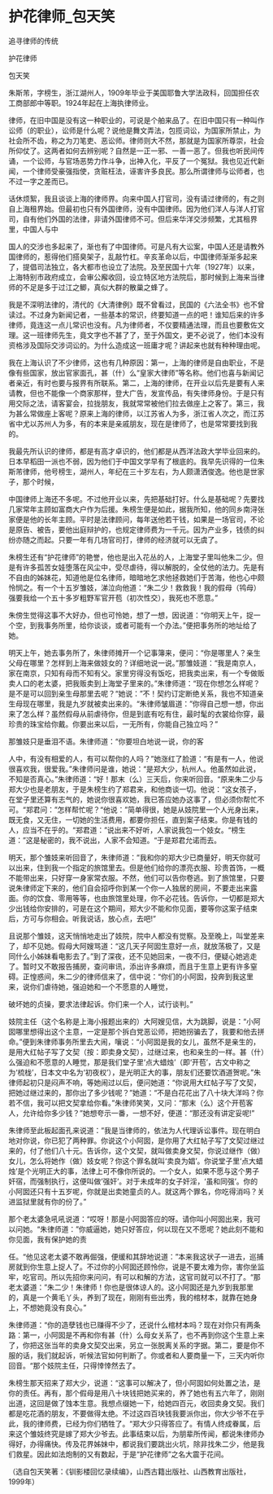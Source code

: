 # 护花律师_包天笑

追寻律师的传统

护花律师

包天笑

朱斯芾，字榜生，浙江湖州人，1909年毕业于美国耶鲁大学法政科，回国担任农工商部郎中等职。1924年起在上海执律师业。

律师，在旧中国是没有这一种职业的，可说是个舶来品了。在旧中国只有一种叫作讼师（的职业），讼师是什么呢？说他是舞文弄法，包揽词讼，为国家所禁止，为社会所不齿，称之为刀笔吏、恶讼师。律师则大不然，那就是为国家所尊崇，社会所仰仗了。这两者如何去辨别呢？自然是一正一邪、一善一恶了。但我也听民间传诵，一个讼师，与官场恶势力作斗争，出神入化，平反了一个冤狱。我也见近代新闻，一个律师受豪强指使，贪赃枉法，诬害许多良民。那么所谓律师与讼师者，也不过一字之差而已。

话休烦絮，我且谈谈上海的律师界。向来中国人打官司，没有请过律师的，有之则自上海租界始。但最初也只有外国律师，没有中国律师。因为他们洋人与洋人打官司，自有他们外国的法律，非请外国律师不可。但后来华洋交涉频繁，尤其租界里，中国人与中

国人的交涉也多起来了，渐也有了中国律师。可是凡有大讼案，中国人还是请教外国律师的，惹得他们搭臭架子，乱敲竹杠。辛亥革命以后，中国律师渐渐多起来了，提倡司法独立，各大都市也设立了法院。及至民国十六年（1927年）以来，上海特别市政府成立，会审公廨收回，设立特区地方法院后，那时候到上海来当律师的不足是多于过江之鲫，真似大群的散巢之蜂了。

我是不深明法律的，清代的《大清律例》既不曾看过，民国的《六法全书》也不曾读过。不过身为新闻记者，一些基本的常识，终要知道一点的吧！谁知后来的许多律师，竟连这一点儿常识也没有。凡为律师者，不仅要精通法理，而且也要敷佐文理。这一班律师先生，竟文字也不甚了了，至于外国文，更不必说了，他们本没有资格涉及国际交涉词讼的。为什么造成这一班庸才呢？讲起来也就有种种理由呢。

我在上海认识了不少律师，这也有几种原因：第一，上海的律师是自由职业，不是像有些国家，放出官家面孔，甚（什）么“皇家大律师”等名称。他们也喜与新闻记者亲近，有时也要与报界有所联系。第二，上海的律师，在开业以后先是要有人来请教，但也不能像一个商家那样，登大广告，发宣传品，有失律师身份。于是只有用交际之法，请客宴会，拉拢朋友，我就常常被他们拉去做座上之客了。第三，我为甚么常做座上客呢？原来上海的律师，以江苏省人为多，浙江省人次之，而江苏省中尤以苏州人为多，有的本来是亲戚朋友，现在是律师了，也是常常要找到我的。

我最先所认识的律师，都是有高才卓识的，他们都是从西洋法政大学毕业回来的。日本早稻田一派也不弱，因为他们于中国文学早有了根底的。我早先识得的一位朱斯芾律师，他号榜生，湖州人，年纪在三十岁左右，为人颇潇洒俊逸。他也是世家子，那个时候，

中国律师上海还不多呢。不过他开业以来，先把基础打好。什么是基础呢？先要找几家常年主顾如富商大户作为后援。朱榜生便是如此，据我所知，他的同乡南浔张家便是他的长年主顾。平时是法律顾问，每年送他若干钱，如果是一场官司，不论是原告、被告，要他出庭辩护的，也规定律师费为一千元。因为产业多，钱债的纠纷亦随之而起。只要一年有几场官司打，律师的经济就可以无虞了。

朱榜生还有“护花律师”的艳誉，他也是出入花丛的人，上海堂子里叫他朱二少。但是有许多孤苦女娃堕落在风尘中，受尽虐待，得以解脱的，全仗他的法力。先是有不自由的姊妹花，知道他是位名律师，暗暗地乞求他拯救她们于苦海，他也心中颇怜悯之。有一个十五岁雏妓，涕泣向他道：“朱二少！救救我！我的假母（鸨母）强要我给一个五十多岁粗野军官开苞（初次性交），我死也不愿意。”

朱傍生觉得这事不大好办，但也可怜她，想了一想，因说道：“你明天上午，捉一个空，到我事务所里，给你谈谈，或者可能有一个办法。”便把事务所的地址给了她。

明天上午，她去事务所了，朱律师摊开一个记事簿来，便问：“你是哪里人？亲生父母在哪里？怎样到上海来做妓女的？详细地说一说。”那雏妓道：“我是南京人，家在南京，只知有母而不知有父。家里穷得没有饭吃，把我卖出来，有一个专做贩卖人口的老太婆，把我贩卖到上海堂子里来的。”朱律师道：“现在你想怎么样呢？是不是可以回到亲生母那里去呢？“她说：”不！契约订定断绝关系，我也不知道亲生母现在哪里，我是九岁就被卖出来的。“朱律师皱眉道：”你得自己想一想，你出来了怎么样？虽然假母从前虐待你，但是到底有吃有住，最时髦的衣裳给你穿，最珍贵的珠宝给你戴。你要出来以后，一无所有，你能自己独立吗？”

那雏妓只是垂泪不语。朱律师道：“你要坦白地说一说，你的客

人中，有没有相爱的人，有可以帮你的人吗？”她涨红了脸道：“有是有一人，他说很喜欢我，很爱我。”朱律师问是谁，她说：“是郑大少，杭州人。他虽然如此说，不知是否真心。”朱律师道：“好！那末（么）三天后，你来听回音。“原来朱二少与郑大少也是老朋友，于是朱榜生约了郑君来，和他商谈一切。他说：“这女孩子，在堂子里还算有志气的，她说你很喜欢她，我已答应她办这事了，但必须你帮忙不可。“郑君问：”怎样帮忙呢？“他说：”简单得很，她是从妓院里一个人光身出来，既无食，又无住，一切她的生活费用，都要你担任，直到案子结束。你是有钱的人，应当不在乎的。“郑君道：”说出来不好听，人家说我包一个妓女。“榜生道：”这是秘密的，我不说出，人家不会知道。“于是郑君允诺而去。

明天，那个雏妓来听回音了，朱律师道：”我和你的郑大少已商量好，明天你就可以出来，住到我一个指定的旅馆里去。但是他们给你的漂亮衣服、珍贵首饰，一概不能带出来，只好穿一身家常衣服。不然，他们可以告你卷逃。到了旅馆里，只要说朱律师定下来的，他们自会招呼你到某一个你一人独居的房间，不要走出来露面。你的饮食、零用等等，也由旅馆里处理，你不必花钱。告诉你，一切都是郑大少出钱给你安排的，可是在这个期间，郑大少不能和你见面，要等你这案子结束后，方可与你相会。听我说话，放心点，去吧!”

且说那个雏妓，这天悄悄地走出了妓院，院中人都没有觉察。及至晚上，叫堂差来了，却不见她。假母大阿嫂骂道：“这几天子阿囡生意好一点，就放荡极了，又是同什么小姊妹看电影去了。”到了深夜，还不见她回来，一夜不归，便疑心她逃走了。暂时又不敢报告捕房，查问审讯，添出许多麻烦，而且于生意上更有许多窒碍。正惶惑间，朱二少的律师信来了，信中说：“你们的小阿囡，投奔到我这里来，说你们虐待她，强迫她和一个不愿意的人睡觉，

破坏她的贞操，要求法律起诉。你们来一个人，试行谈判。”

妓院主任（这个名称是上海小报题出来的）大阿嫂见信，大为跳脚，说是：“小阿囡哪里想得出这个主意，一定是那个拆白党恶讼师，把她拐骗去了，我要和他去拼命。”便到朱律师事务所里去大闹，嚷说：“小阿囡是我的女儿，虽然不是亲生的，是用大红帖子写了文契（按：即卖身文契），过继过来，也和亲生的一样。甚（什）么强迫和不愿意的人睡觉，那是我们堂子里‘点大蜡烛’（即‘开苞’，古文中称之为‘梳栊’，日本文中名为‘初夜权’），是光明正大的事，朋友们还要饮酒道贺呢。”朱律师起初只是闷声不响，等她闹过以后，便问她道：“你说用大红帖子写了文契，把她过继过来的，那你出了多少钱呢？”她道：“不是白花花出了八十块大洋吗？你若不信，我可以把文契拿给你看。”朱律师笑笑，又问：“那末（么）这个开苞客人，允许给你多少钱？”她想夸示一番，一想不好，便道：“那还没有讲定妥呢!”

朱律师至此板起面孔来说道：”我是当律师的，依法为人代理诉讼事件。现在明白地对你说，你已犯了两种罪。你说这个小阿囡，是你用了大红帖子写了文契过继过来的，付了他们八十元。告诉你，这个文契，就叫做卖身文契，你说过继作（做）女儿，怎么将她作（做）妓女呢？你这个罪名就叫‘卖良为娼’。你说堂子里‘点大蜡烛’是个光明正大的事，法律上可不像你所说的。一个女人，如果不愿与这个男子奸宿，而强制执行，这便叫做’强奸’。对于未成年的女子奸淫，‘虽和同强’。你的小阿囡还只有十五岁呢，你就是出卖她童贞的人。就这两个罪名，你吃得消吗？关进监狱里就有你的份了。”

那个老太婆急吼吼说道：“哎呀！那是小阿囡答应的呀。请你叫小阿囡出来，我可以问她。“朱律师道：”你威逼她，她只好答应，何以现在又不愿呢？她此刻不能和你见面，我有保护她的责

任。“他见这老太婆不敢再倔强，便缓和其辞地说道：”本来我这状子一进去，巡捕房就到你生意上捉人了。不过你的小阿囡还顾怜你，说是不要太难为你，害你坐监牢，吃官司。所以先招你来问问，有可以和解的方法，这官司就可以不打了。“那老太婆道：”朱二少！朱律师！你也是很体谅人的。这小阿囡还是九岁到我那里的，真是一个黄毛丫头，养到了现在，刚刚有些出秀，我的棺材本，就靠在她身上，不想她竟没有良心。”

朱律师道：“你的造孽钱也已赚得不少了，还说什么棺材本吗？现在对你只有两条路：第一，小阿囡是不再和你有甚（什）么母女关系了，也不再到你这个生意上来了，你把这张当年的卖身文契交出来，另立一张脱离关系的字据。第二，要是你不服的话，我们就起诉，听候法官如何判断了。你或者和人要商量一下，三天内听你回音。“那个妓院主任，只得悻悻然去了。

朱榜生那天招来了郑大少，说道：“这事可以解决了，但小阿囡如何处置之法，是你的责任。再有，那个假母是用八十块钱把她买来的，养了她也有五六年了，刚刚出道，这回是做了蚀本生意。我想点缀她一下，给她四百元，收回卖身文契。我们都是吃花酒的朋友，不要做得太绝。不过这四百块钱我要派你出，你大少爷不在乎此，我的律师费，已经为你们牺牲了。“郑大少只得答应了。有情人终成眷属，后来这个雏妓终究是嫁了郑大少爷去。此事结束以后，为朋辈所传闻，都说朱律师办得好，办得痛快。传及花界姊妹中，都说我们要跳出火坑，除非找朱二少，他是我们救星。因此如法炮制的又有数起，于是“护花律师”之名大震于花间。

（选自包天笑著：《钏影楼回忆录续编》，山西古籍出版社、山西教育出版社，1999年）